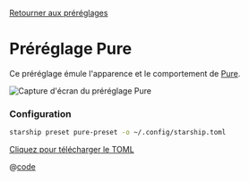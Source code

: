 [Retourner aux préréglages](./README.md#pure)

# Préréglage Pure

Ce préréglage émule l'apparence et le comportement de [Pure](https://github.com/sindresorhus/pure).

![Capture d'écran du préréglage Pure](/presets/img/pure-preset.png)

### Configuration

```sh
starship preset pure-preset -o ~/.config/starship.toml
```

[Cliquez pour télécharger le TOML](/presets/toml/pure-preset.toml)

@[code](../../.vuepress/public/presets/toml/pure-preset.toml)
